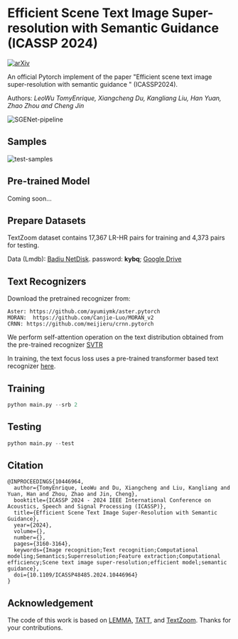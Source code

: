 # Efficient Scene Text Image Super-resolution with Semantic Guidance (ICASSP 2024)
[![arXiv](https://img.shields.io/badge/arXiv-Paper-<COLOR>.svg)](https://arxiv.org/abs/2403.13330)

An official Pytorch implement of the paper "Efficient scene text image super-resolution with semantic guidance
" (ICASSP2024).

Authors: *LeoWu TomyEnrique, Xiangcheng Du, Kangliang Liu, Han Yuan, Zhao Zhou and Cheng Jin*

![SGENet-pipeline](https://arxiv.org/html/2403.13330v1/x1.png)

## Samples

![test-samples](https://arxiv.org/html/2403.13330v1/x2.png)

## Pre-trained Model

Coming soon...

## Prepare Datasets

TextZoom dataset contains 17,367 LR-HR pairs for training and 4,373 pairs for testing.

Data (Lmdb): [Badiu NetDisk](https://pan.baidu.com/s/1PYdNqo0GIeamkYHXJmRlDw). password: **kybq**; 
[Google Drive](https://drive.google.com/drive/folders/1WRVy-fC_KrembPkaI68uqQ9wyaptibMh?usp=sharing)

## Text Recognizers

Download the pretrained recognizer from:
```
Aster: https://github.com/ayumiymk/aster.pytorch  
MORAN:  https://github.com/Canjie-Luo/MORAN_v2  
CRNN: https://github.com/meijieru/crnn.pytorch
```

We perform self-attention operation on the text distribution obtained from the pre-trained recognizer [SVTR](https://drive.google.com/file/d/1LBa4RZWNJwyz9Ho2tuoIYzgXW6wvf_Ax/view?usp=drive_link)

In training, the text focus loss uses a pre-trained transformer based text recognizer [here](https://drive.google.com/file/d/1HRpzveBbnJPQn3-k_y2Y1YY4PcraWOFP/view).

## Training

```python
python main.py --srb 2
```

## Testing

```python
python main.py --test
```

## Citation

```
@INPROCEEDINGS{10446964,
  author={TomyEnrique, LeoWu and Du, Xiangcheng and Liu, Kangliang and Yuan, Han and Zhou, Zhao and Jin, Cheng},
  booktitle={ICASSP 2024 - 2024 IEEE International Conference on Acoustics, Speech and Signal Processing (ICASSP)}, 
  title={Efficient Scene Text Image Super-Resolution with Semantic Guidance}, 
  year={2024},
  volume={},
  number={},
  pages={3160-3164},
  keywords={Image recognition;Text recognition;Computational modeling;Semantics;Superresolution;Feature extraction;Computational efficiency;Scene text image super-resolution;efficient model;semantic guidance},
  doi={10.1109/ICASSP48485.2024.10446964}
}
```


## Acknowledgement

The code of this work is based on [LEMMA](https://github.com/csguoh/LEMMA), [TATT](https://github.com/mjq11302010044/TATT), and [TextZoom](https://github.com/WenjiaWang0312/TextZoom). Thanks for your contributions.
